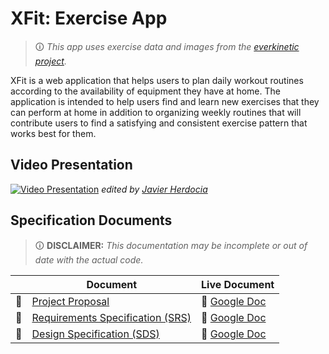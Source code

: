 # XFit: Exercise App

> 🛈 _This app uses exercise data and images from the [everkinetic project][everkinetic]._

XFit is a web application that helps users to plan daily workout routines according to the availability of equipment they have at home. The application is intended to help users find and learn new exercises that they can perform at home in addition to organizing weekly routines that will contribute users to find a satisfying and consistent exercise pattern that works best for them.

## Video Presentation

[![Video Presentation](doc/image/search-exercise-text.gif)](https://youtu.be/DOjRybasZpA)
_edited by [Javier Herdocia](https://github.com/JHerdocia112)_

## Specification Documents

> 🛈 **DISCLAIMER:** _This documentation may be incomplete or out of date with the actual code._

|               | Document                                | Live Document                           |
| ------------- | --------------------------------------- | --------------------------------------- |
| :green_book:  | [Project Proposal][pp]                  | :page_facing_up: [Google Doc][doc-pp]  |
| :orange_book: | [Requirements Specification (SRS)][srs] | :page_facing_up: [Google Doc][doc-srs] |
| :blue_book:   | [Design Specification (SDS)][sds]       | :page_facing_up: [Google Doc][doc-sds] |


[everkinetic]: https://github.com/everkinetic/data
[doc-pp]: https://docs.google.com/document/d/1JU6bUfAJ3WsWc5rTVp8YEJtbf5AVE04W_odEfbsUdvY/edit?usp=sharing
[doc-sds]: https://docs.google.com/document/d/1-kb4zmWbtf8pp8uU-9Csb3VM_Z2sh3j_4M6zP62ttr0/edit?usp=sharing
[doc-srs]: https://docs.google.com/document/d/11eM89-DOmFLD2qMwNy11iA_x2T58mnSzXNiolyt6MYw/edit?usp=sharing
[pp]: doc/ProjectProposal/document.docx
[sds]: doc/SRS-SoftwareRequirementsSpecification/document.docx
[srs]: doc/SDS-SoftwareDesignSpecification.docx


